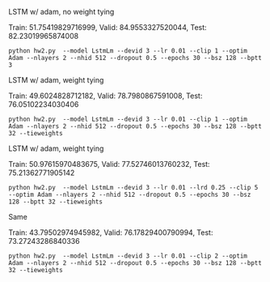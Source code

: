 LSTM w/ adam, no weight tying

Train: 51.75419829716999, Valid: 84.9553327520044, Test: 82.23019965874008
```
python hw2.py  --model LstmLm --devid 3 --lr 0.01 --clip 1 --optim Adam --nlayers 2 --nhid 512 --dropout 0.5 --epochs 30 --bsz 128 --bptt 3
```

LSTM w/ adam, weight tying

Train: 49.6024828712182, Valid: 78.7980867591008, Test: 76.05102234030406
```
python hw2.py  --model LstmLm --devid 3 --lr 0.01 --clip 1 --optim Adam --nlayers 2 --nhid 512 --dropout 0.5 --epochs 30 --bsz 128 --bptt 32 --tieweights
```

LSTM w/ adam, weight tying

Train: 50.97615970483675, Valid: 77.52746013760232, Test: 75.21362771905142
```
python hw2.py  --model LstmLm --devid 3 --lr 0.01 --lrd 0.25 --clip 5 --optim Adam --nlayers 2 --nhid 512 --dropout 0.5 --epochs 30 --bsz 128 --bptt 32 --tieweights
```

Same

Train: 43.79502974945982, Valid: 76.17829400790994, Test: 73.27243286840336
```
python hw2.py  --model LstmLm --devid 3 --lr 0.01 --clip 2 --optim Adam --nlayers 2 --nhid 512 --dropout 0.5 --epochs 30 --bsz 128 --bptt 32 --tieweights
```

